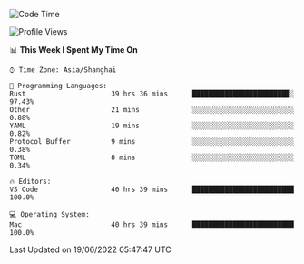 <!--START_SECTION:waka-->
![Code Time](http://img.shields.io/badge/Code%20Time-1%2C414%20hrs%207%20mins-blue)

![Profile Views](http://img.shields.io/badge/Profile%20Views-13-blue)

📊 **This Week I Spent My Time On** 

```text
⌚︎ Time Zone: Asia/Shanghai

💬 Programming Languages: 
Rust                     39 hrs 36 mins      ████████████████████████░   97.43% 
Other                    21 mins             ░░░░░░░░░░░░░░░░░░░░░░░░░   0.88% 
YAML                     19 mins             ░░░░░░░░░░░░░░░░░░░░░░░░░   0.82% 
Protocol Buffer          9 mins              ░░░░░░░░░░░░░░░░░░░░░░░░░   0.38% 
TOML                     8 mins              ░░░░░░░░░░░░░░░░░░░░░░░░░   0.34%

🔥 Editors: 
VS Code                  40 hrs 39 mins      █████████████████████████   100.0%

💻 Operating System: 
Mac                      40 hrs 39 mins      █████████████████████████   100.0%

```


 Last Updated on 19/06/2022 05:47:47 UTC
<!--END_SECTION:waka-->
